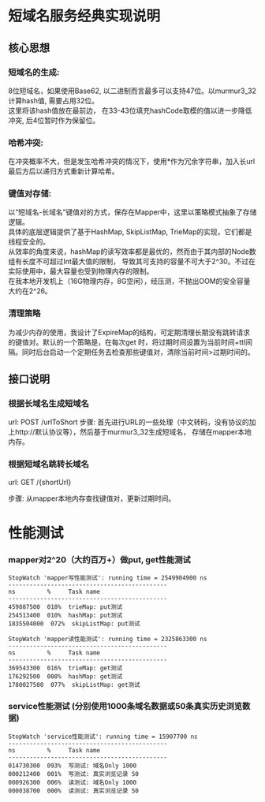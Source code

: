 # 短域名服务经典实现说明

## 核心思想
### 短域名的生成: 
8位短域名，如果使用Base62, 以二进制而言最多可以支持47位。以murmur3_32计算hash值, 需要占用32位。  
这里将该hash值放在最前边， 在33-43位填充hashCode取模的值以进一步降低冲突, 后4位暂时作为保留位。
### 哈希冲突:
在冲突概率不大，但是发生哈希冲突的情况下，使用*作为冗余字符串，加入长url最后方后以递归方式重新计算哈希。
### 键值对存储:
以“短域名-长域名”键值对的方式，保存在Mapper中，这里以策略模式抽象了存储逻辑。  
具体的底层逻辑提供了基于HashMap, SkipListMap, TrieMap的实现，它们都是线程安全的。  
从效率的角度来说，hashMap的读写效率都是最优的，然而由于其内部的Node数组有长度不可超过Int最大值的限制，
导致其可支持的容量不可大于2^30。不过在实际使用中，最大容量也受到物理内存的限制。  
在我本地开发机上（16G物理内存，8G空闲），经压测，不抛出OOM的安全容量大约在2^26。
### 清理策略
为减少内存的使用，我设计了ExpireMap的结构，可定期清理长期没有跳转请求的键值对。默认的一个策略是，在每次get
时，将过期时间设置为当前时间+ttl间隔。同时后台启动一个定期任务去检查那些键值对，清除当前时间>过期时间的。

## 接口说明
### 根据长域名生成短域名

url: POST /urlToShort
步骤: 首先进行URL的一些处理（中文转码，没有协议的加上http://默认协议等），然后基于murmur3_32生成短域名，
存储在mapper本地内存。

### 根据短域名跳转长域名

url: GET /{shortUrl}

步骤: 从mapper本地内存查找键值对，更新过期时间。

# 性能测试
### mapper对2^20（大约百万+）做put, get性能测试
```
StopWatch 'mapper写性能测试': running time = 2549904900 ns
---------------------------------------------
ns         %     Task name
---------------------------------------------
459887500  018%  trieMap: put测试
254513400  010%  hashMap: put测试
1835504000  072%  skipListMap: put测试

StopWatch 'mapper读性能测试': running time = 2325863300 ns
---------------------------------------------
ns         %     Task name
---------------------------------------------
369543300  016%  trieMap: get测试
176292500  008%  hashMap: get测试
1780027500  077%  skipListMap: get测试
```
### service性能测试 (分别使用1000条域名数据或50条真实历史浏览数据)

```
StopWatch 'service性能测试': running time = 15907700 ns
---------------------------------------------
ns         %     Task name
---------------------------------------------
014730300  093%  写测试: 域名Only 1000
000212400  001%  写测试: 真实浏览记录 50
000926300  006%  读测试: 域名Only 1000
000038700  000%  读测试: 真实浏览记录 50

```